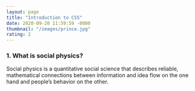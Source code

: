 ```yaml
---
layout: page
title: "Introduction to CSS"
date: 2020-09-20 11:59:59 -0800
thumbnail: "/images/prince.jpg"
rating: 2
---
```


### 1. What is social physics?
Social physics is a quantitative social science that describes reliable, mathematical connections between information and idea flow on the one hand and people’s behavior on the other.
